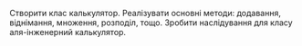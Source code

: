 Створити клас калькулятор.
Реалізувати основні методи: додавання, віднімання, множення, розподіл, тощо.
Зробити наслідування для класу аля-інженерний калькулятор.
